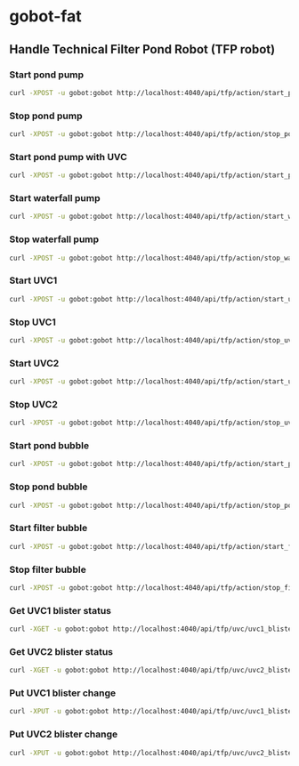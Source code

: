 # gobot-fat

## Handle Technical Filter Pond Robot (TFP robot)

### Start pond pump
```bash
curl -XPOST -u gobot:gobot http://localhost:4040/api/tfp/action/start_pond_pump
```

### Stop pond pump
```bash
curl -XPOST -u gobot:gobot http://localhost:4040/api/tfp/action/stop_pond_pump
```

### Start pond pump with UVC
```bash
curl -XPOST -u gobot:gobot http://localhost:4040/api/tfp/action/start_pond_pump_with_uvc
```

### Start waterfall pump
```bash
curl -XPOST -u gobot:gobot http://localhost:4040/api/tfp/action/start_waterfall_pump
```

### Stop waterfall pump
```bash
curl -XPOST -u gobot:gobot http://localhost:4040/api/tfp/action/stop_waterfall_pump
```

### Start UVC1
```bash
curl -XPOST -u gobot:gobot http://localhost:4040/api/tfp/action/start_uvc1
```

### Stop UVC1
```bash
curl -XPOST -u gobot:gobot http://localhost:4040/api/tfp/action/stop_uvc1
```

### Start UVC2
```bash
curl -XPOST -u gobot:gobot http://localhost:4040/api/tfp/action/start_uvc2
```

### Stop UVC2
```bash
curl -XPOST -u gobot:gobot http://localhost:4040/api/tfp/action/stop_uvc2
```

### Start pond bubble
```bash
curl -XPOST -u gobot:gobot http://localhost:4040/api/tfp/action/start_pond_bubble
```

### Stop pond bubble
```bash
curl -XPOST -u gobot:gobot http://localhost:4040/api/tfp/action/stop_pond_bubble
```

### Start filter bubble
```bash
curl -XPOST -u gobot:gobot http://localhost:4040/api/tfp/action/start_filter_bubble
```

### Stop filter bubble
```bash
curl -XPOST -u gobot:gobot http://localhost:4040/api/tfp/action/stop_filter_bubble
```

### Get UVC1 blister status
```bash
curl -XGET -u gobot:gobot http://localhost:4040/api/tfp/uvc/uvc1_blister_status
```

### Get UVC2 blister status
```bash
curl -XGET -u gobot:gobot http://localhost:4040/api/tfp/uvc/uvc2_blister_status
```

### Put UVC1 blister change
```bash
curl -XPUT -u gobot:gobot http://localhost:4040/api/tfp/uvc/uvc1_blister_new
```

### Put UVC2 blister change
```bash
curl -XPUT -u gobot:gobot http://localhost:4040/api/tfp/uvc/uvc2_blister_new
```

